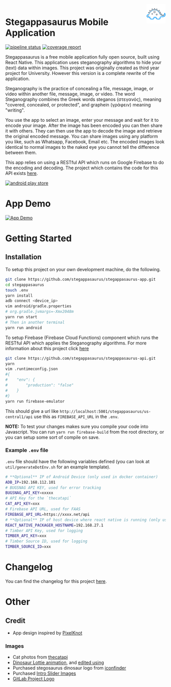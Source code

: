 <a href="https://gitlab.com/stegappasaurus/stegappasaurus-app">
    <img src="src/assets/images/logo-dark.png" alt="Stegappasaurus Logo" title="Stegappasaurus" align="right" height="60" />
</a>

# Stegappasaurus Mobile Application

[![pipeline status](https://gitlab.com/stegappasaurus/stegappasaurus-app/badges/master/pipeline.svg)](https://gitlab.com/stegappasaurus/stegappasaurus-app/commits/master)
[![coverage report](https://gitlab.com/stegappasaurus/stegappasaurus-app/badges/master/coverage.svg)](https://gitlab.com/stegappasaurus/stegappasaurus-app/commits/master)


Stegappasaurus is a free mobile application fully open source, built using React Native. This application uses steganography algorithms to hide your (text) data within images.
This project was originally created as third year project for University. However this version is a complete rewrite of the application.

Steganography is the practice of concealing a file, message, image, or video within another file, message, image, or video. The word Steganography combines the Greek words  steganos  (στεγανός), meaning "covered, concealed, or protected", and  graphein (γράφειν) meaning "writing".

You use the app to select an image, enter your message and wait for it to encode your image. After the image has been encoded you can then share it with others. They can then use the app to decode the image and retrieve the original encoded message. You can share images using any platform you like, such as Whatsapp, Facebook, Email etc.
The encoded images look identical to normal images to the naked eye you cannot tell the difference between them.

This app relies on using a RESTful API which runs on Google Firebase to do the encoding and decoding.
The project which contains the code for this API exists [here](https://github.com/stegappasaurus/stegappasaurus-api.git).

[![android play store](https://play.google.com/intl/en_gb/badges/images/generic/en_badge_web_generic.png)](https://play.google.com/store/apps/details?id=com.stegappasaurus&pcampaignid=MKT-Other-global-all-co-prtnr-py-PartBadge-Mar2515-1)

# App Demo

[![App Demo](http://img.youtube.com/vi/ui-dl0SVVc4/0.jpg)](http://www.youtube.com/watch?v=ui-dl0SVVc4 "App Demo")

# Getting Started

## Installation

To setup this project on your own development machine, do the following. 

```bash
git clone https://github.com/stegappasaurus/stegappasaurus-app.git
cd stegappasaurus
touch .env
yarn install
adb connect <device_ip>
vim android/gradle.properties
# org.gradle.jvmargs=-Xmx2048m
yarn run start
# Then in another terminal
yarn run android 
```

To setup Firebase (Firebase Cloud Functions) component which runs the RESTful API which applies the Steganography algorithms. For more information about this project click [here](https://github.com/stegappasaurus/stegappasaurus-api.git)

```bash
git clone https://github.com/stegappasaurus/stegappasaurus-api.git
yarn
vim .runtimeconfig.json
#{
#    "env": {
#        "production": "false"
#    }
#}
yarn run firebase-emulator
```

This should give a url like `http://localhost:5001/stegappasaurus/us-central1/api` use this as
`FIREBASE_API_URL` in the `.env`.

**NOTE:** To test your changes makes sure you compile your code into Javascript.
You can run `yarn run firebase-build` from the root directory, or you can setup 
some sort of compile on save.

### Example `.env` file

`.env` file should have the following variables defined (you can look at `util/generateDotEnv.sh` for an example template).

```bash
# **Optional** IP of Android Device (only used in docker container)
ADB_IP=192.168.112.101
# BUGSNAG API KEY, used for error tracking
BUGSNAG_API_KEY=xxxxx
# API Key for the `thecatapi`
CAT_API_KEY=xxx
# Firebase API URL, used for FAAS
FIREBASE_API_URL=https://xxxx.net/api
# **Optional** IP of host device where react native is running (only used in docker container)
REACT_NATIVE_PACKAGER_HOSTNAME=192.168.27.1
# Timber API Key, used for logging
TIMBER_API_KEY=xxx
# Timber Source ID, used for logging
TIMBER_SOURCE_ID=xxx

```

# Changelog

You can find the changelog for this project [here](https://gitlab.com/stegappasaurus/stegappasaurus-app/blob/master/CHANGELOG.md).

# Other

## Credit

- App design inspired by [PixelKnot](https://play.google.com/store/apps/details?id=info.guardianproject.pixelknot)

### Images
- Cat photos from [thecatapi](https://thecatapi.com)
- [Dinosaur Lottie animation](https://lottiefiles.com/2469-dino-dance), and [edited using](https://editor.lottiefiles.com/) 
- Purchased stegosaurus dinosaur logo from [iconfinder](https://www.iconfinder.com/icons/380124/animal_big_experience_dino_paleontology_reptile_stegosaurus_zababa_icon#size=512)
- Purchased [Intro Slider Images](https://www.dreamstime.com/vladwel_info)
- [GitLab Project Logo](https://www.flaticon.com/authors/smashicon)
